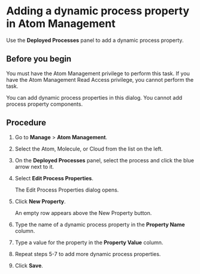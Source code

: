 # Adding a dynamic process property in Atom Management 

<head>
  <meta name="guidename" content="Integration"/>
  <meta name="context" content="GUID-60068b54-1a3c-4b3f-8a2e-fd15220f79c7"/>
</head>


Use the **Deployed Processes** panel to add a dynamic process property.

## Before you begin

You must have the Atom Management privilege to perform this task. If you have the Atom Management Read Access privilege, you cannot perform the task.

You can add dynamic process properties in this dialog. You cannot add process property components.

## Procedure

1.  Go to **Manage** \> **Atom Management**.

2.  Select the Atom, Molecule, or Cloud from the list on the left.

3.  On the **Deployed Processes** panel, select the process and click the blue arrow next to it.

4.  Select **Edit Process Properties**.

    The Edit Process Properties dialog opens.

5.  Click **New Property**.

    An empty row appears above the New Property button.

6.  Type the name of a dynamic process property in the **Property Name** column.

7.  Type a value for the property in the **Property Value** column.

8.  Repeat steps 5-7 to add more dynamic process properties.

9.  Click **Save**.